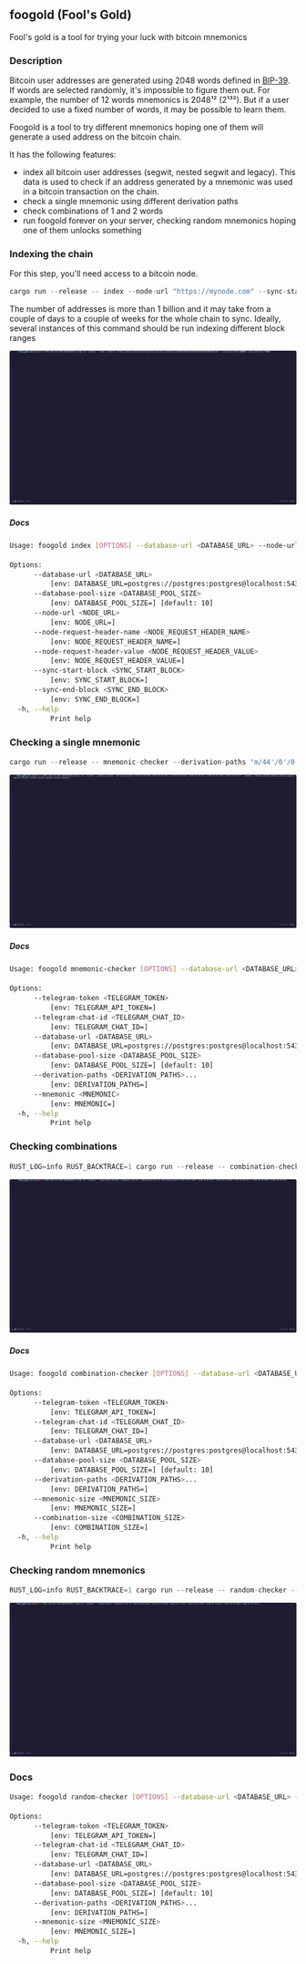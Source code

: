 foogold (Fool's Gold)
------------

Fool's gold is a tool for trying your luck with bitcoin mnemonics


### Description

Bitcoin user addresses are generated using 2048 words defined in [BIP-39](https://github.com/bitcoin/bips/blob/master/bip-0039.mediawiki). If words are selected randomly, it's impossible to figure them out. For example, the number of 12 words mnemonics is  2048¹² (2¹³²). But if a user decided to use a fixed number of words, it may be possible to learn them.

Foogold is a tool to try different mnemonics hoping one of them will generate a used address on the bitcoin chain.

It has the following features:

- index all bitcoin user addresses (segwit, nested segwit and legacy). This data is used to check if an address generated by a mnemonic was used in a bitcoin transaction on the chain.
- check a single mnemonic using different derivation paths
- check combinations of 1 and 2 words
- run foogold forever on your server, checking random mnemonics hoping one of them unlocks something

### Indexing the chain

For this step, you'll need access to a bitcoin node.

```rust
cargo run --release -- index --node-url "https://mynode.com" --sync-start-block 0 --sync-end-block 700000
```

The number of addresses is more than 1 billion and it may take from a couple of days to a couple of weeks for the whole chain to sync. Ideally, several instances of this command should be run indexing different block ranges

![index](demo/demo2.gif)

##### Docs

```bash
Usage: foogold index [OPTIONS] --database-url <DATABASE_URL> --node-url <NODE_URL> --sync-start-block <SYNC_START_BLOCK> --sync-end-block <SYNC_END_BLOCK>

Options:
      --database-url <DATABASE_URL>
          [env: DATABASE_URL=postgres://postgres:postgres@localhost:5432/foogold]
      --database-pool-size <DATABASE_POOL_SIZE>
          [env: DATABASE_POOL_SIZE=] [default: 10]
      --node-url <NODE_URL>
          [env: NODE_URL=]
      --node-request-header-name <NODE_REQUEST_HEADER_NAME>
          [env: NODE_REQUEST_HEADER_NAME=]
      --node-request-header-value <NODE_REQUEST_HEADER_VALUE>
          [env: NODE_REQUEST_HEADER_VALUE=]
      --sync-start-block <SYNC_START_BLOCK>
          [env: SYNC_START_BLOCK=]
      --sync-end-block <SYNC_END_BLOCK>
          [env: SYNC_END_BLOCK=]
  -h, --help
          Print help
```

### Checking a single mnemonic

```rust
cargo run --release -- mnemonic-checker --derivation-paths "m/44'/0'/0'/0/0" "m/44'/0'/0'/0/1" "m/49'/0'/0'/0/0" "m/49'/0'/0'/0/1" "m/84'/0'/0'/0/0" "m/84'/0'/0'/0/1" --mnemonic "abandon abandon abandon abandon abandon abandon abandon abandon abandon abandon abandon abandon"
```

![single](demo/demo1.gif)

##### Docs

```bash
Usage: foogold mnemonic-checker [OPTIONS] --database-url <DATABASE_URL> --mnemonic <MNEMONIC>

Options:
      --telegram-token <TELEGRAM_TOKEN>
          [env: TELEGRAM_API_TOKEN=]
      --telegram-chat-id <TELEGRAM_CHAT_ID>
          [env: TELEGRAM_CHAT_ID=]
      --database-url <DATABASE_URL>
          [env: DATABASE_URL=postgres://postgres:postgres@localhost:5432/foogold]
      --database-pool-size <DATABASE_POOL_SIZE>
          [env: DATABASE_POOL_SIZE=] [default: 10]
      --derivation-paths <DERIVATION_PATHS>...
          [env: DERIVATION_PATHS=]
      --mnemonic <MNEMONIC>
          [env: MNEMONIC=]
  -h, --help
          Print help
```

### Checking combinations

```rust
RUST_LOG=info RUST_BACKTRACE=1 cargo run --release -- combination-checker --mnemonic-size 12 --combination-size 2 --derivation-paths "m/44'/0'/0'/0/0" "m/44'/0'/0'/0/1" "m/49'/0'/0'/0/0" "m/49'/0'/0'/0/1" "m/84'/0'/0'/0/0" "m/84'/0'/0'/0/1"
```

![combination](demo/demo3.gif)

##### Docs

```bash
Usage: foogold combination-checker [OPTIONS] --database-url <DATABASE_URL> --mnemonic-size <MNEMONIC_SIZE> --combination-size <COMBINATION_SIZE>

Options:
      --telegram-token <TELEGRAM_TOKEN>
          [env: TELEGRAM_API_TOKEN=]
      --telegram-chat-id <TELEGRAM_CHAT_ID>
          [env: TELEGRAM_CHAT_ID=]
      --database-url <DATABASE_URL>
          [env: DATABASE_URL=postgres://postgres:postgres@localhost:5432/foogold]
      --database-pool-size <DATABASE_POOL_SIZE>
          [env: DATABASE_POOL_SIZE=] [default: 10]
      --derivation-paths <DERIVATION_PATHS>...
          [env: DERIVATION_PATHS=]
      --mnemonic-size <MNEMONIC_SIZE>
          [env: MNEMONIC_SIZE=]
      --combination-size <COMBINATION_SIZE>
          [env: COMBINATION_SIZE=]
  -h, --help
          Print help
```

### Checking random mnemonics

```rust
RUST_LOG=info RUST_BACKTRACE=1 cargo run --release -- random-checker --mnemonic-size 12 --derivation-paths "m/44'/0'/0'/0/0" "m/44'/0'/0'/0/1" "m/49'/0'/0'/0/0" "m/49'/0'/0'/0/1" "m/84'/0'/0'/0/0" "m/84'/0'/0'/0/1"
```

![random](demo/demo4.gif)

### Docs

```bash
Usage: foogold random-checker [OPTIONS] --database-url <DATABASE_URL> --mnemonic-size <MNEMONIC_SIZE>

Options:
      --telegram-token <TELEGRAM_TOKEN>
          [env: TELEGRAM_API_TOKEN=]
      --telegram-chat-id <TELEGRAM_CHAT_ID>
          [env: TELEGRAM_CHAT_ID=]
      --database-url <DATABASE_URL>
          [env: DATABASE_URL=postgres://postgres:postgres@localhost:5432/foogold]
      --database-pool-size <DATABASE_POOL_SIZE>
          [env: DATABASE_POOL_SIZE=] [default: 10]
      --derivation-paths <DERIVATION_PATHS>...
          [env: DERIVATION_PATHS=]
      --mnemonic-size <MNEMONIC_SIZE>
          [env: MNEMONIC_SIZE=]
  -h, --help
          Print help
```
